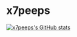 # x7peeps

[![x7peeps's GitHub stats](https://github-readme-stats.vercel.app/api/pin/?username=xtpeeps&count_private=true&show_icons=true&include_all_commits=true&repo=github-readme-stats)](https://github.com/xtpeeps/github-readme-stats)
